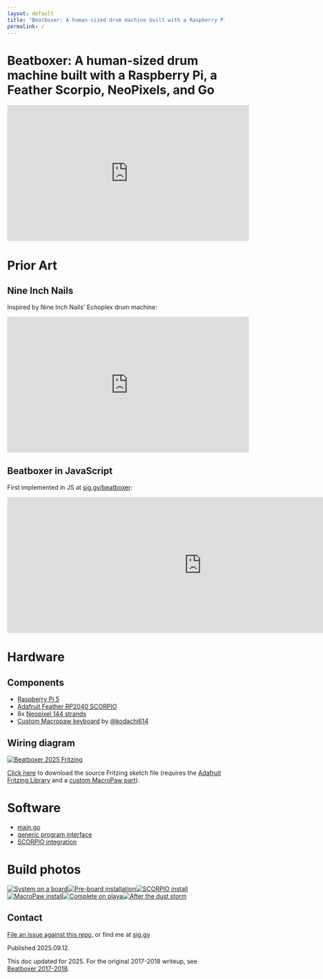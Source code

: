 ```yaml
---
layout: default
title: "Beatboxer: A human-sized drum machine built with a Raspberry Pi, a Feather Scorpio, NeoPixels, and Go"
permalink: /
---
```


# Beatboxer: A human-sized drum machine built with a Raspberry Pi, a Feather Scorpio, NeoPixels, and Go

<iframe width="560" height="315" src="https://www.youtube.com/embed/MepepCV4EUw" frameborder="0" allowfullscreen></iframe>

# Prior Art

## Nine Inch Nails

Inspired by Nine Inch Nails' Echoplex drum machine:

<iframe width="560" height="315" src="https://www.youtube.com/embed/6O_92BTrUcA" frameborder="0" allowfullscreen></iframe>

## Beatboxer in JavaScript

First implemented in JS at [sig.gy/beatboxer](https://sig.gy/beatboxer/):

<iframe width="900" height="315" src="https://sig.gy/beatboxer/" frameborder="0" allowfullscreen></iframe>

# Hardware

## Components

- [Raspberry Pi 5](https://www.raspberrypi.com/products/raspberry-pi-5/)
- [Adafruit Feather RP2040 SCORPIO](https://www.adafruit.com/product/5650)
- 8x [Neopixel 144 strands](https://www.adafruit.com/product/2847)
- [Custom Macropaw keyboard](https://github.com/kodachi614/macropaw) by [@kodachi614](https://github.com/kodachi614)

## Wiring diagram

<a href="assets/images/bbox2025_fritzing.webp" data-lightbox="bbox2025_fritzing" data-title="Beatboxer 2025 Fritzing"><img src="assets/images/bbox2025_fritzing.webp" alt="Beatboxer 2025 Fritzing" class="thumbnail mid"></a>

<a href="assets/images/bbox2025_fritzing.fzz">Click here</a> to download the source Fritzing sketch file (requires the <a href="https://github.com/adafruit/Fritzing-Library">Adafruit Fritzing Library</a> and a <a href="https://github.com/siggy/macropaw/blob/main/Beatboxer/renders/macropaw_beatboxer_small.fzpz">custom MacroPaw part</a>).

# Software

- [main.go](https://github.com/siggy/bbox/blob/main/cmd/bbox/main.go)
- [generic program interface](https://github.com/siggy/bbox/blob/main/pkg/program/program.go#L16-L32)
- [SCORPIO integration](https://github.com/siggy/bbox/tree/main/scorpio/bbox)

# Build photos

<a
href="assets/images/bbox2025_board.webp" data-lightbox="bbox2025" data-title="System on a board"><img
  src="assets/images/bbox2025_board.webp" alt="System on a board" class="thumbnail mid"></a><a
href="assets/images/bbox2025_preboard.webp" data-lightbox="bbox2025" data-title="Pre-board installation"><img
  src="assets/images/bbox2025_preboard.webp" alt="Pre-board installation" class="thumbnail mid"></a><a
href="assets/images/bbox2025_scorpio.webp" data-lightbox="bbox2025" data-title="SCORPIO install"><img
  src="assets/images/bbox2025_scorpio.webp" alt="SCORPIO install" class="thumbnail mid"></a><a
href="assets/images/bbox2025_macropaw.webp" data-lightbox="bbox2025" data-title="MacroPaw install"><img
  src="assets/images/bbox2025_macropaw.webp" alt="MacroPaw install" class="thumbnail mid"></a><a
href="assets/images/bbox2025_playa.webp" data-lightbox="bbox2025" data-title="Complete on playa"><img
  src="assets/images/bbox2025_playa.webp" alt="Complete on playa" class="thumbnail mid"></a><a
href="assets/images/bbox2025_dust.webp" data-lightbox="bbox2025" data-title="After the dust storm"><img
  src="assets/images/bbox2025_dust.webp" alt="After the dust storm" class="thumbnail mid">
</a>

## Contact

<a href="https://github.com/siggy/bbox/issues">File an issue against this repo</a>, or find me at <a href="https://sig.gy">sig.gy</a>

Published 2025.09.12.

This doc updated for 2025. For the original 2017-2018 writeup, see [Beatboxer 2017-2018](2017-2018).

<script src="https://ajax.googleapis.com/ajax/libs/jquery/2.1.4/jquery.min.js"></script>
<script src="assets/js/lightbox.min.js"></script>

<script>
  (function(i,s,o,g,r,a,m){i['GoogleAnalyticsObject']=r;i[r]=i[r]||function(){
  (i[r].q=i[r].q||[]).push(arguments)},i[r].l=1*new Date();a=s.createElement(o),
  m=s.getElementsByTagName(o)[0];a.async=1;a.src=g;m.parentNode.insertBefore(a,m)
  })(window,document,'script','https://www.google-analytics.com/analytics.js','ga');
  ga('create', 'UA-27834075-1', 'auto');
  ga('send', 'pageview');
</script>
